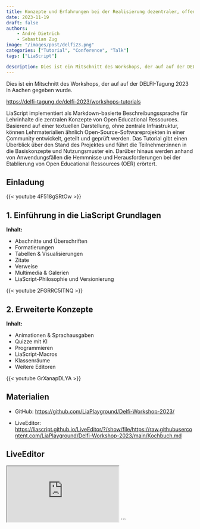 ```yaml
---
title: Konzepte und Erfahrungen bei der Realisierung dezentraler, offener Lehrmaterialien mit LiaScript (German)
date: 2023-11-19
draft: false
authors:
    - André Dietrich
    - Sebastian Zug
image: "/images/post/delfi23.png"
categories: ["Tutorial", "Conference", "Talk"]
tags: ["LiaScript"]

description: Dies ist ein Mitschnitt des Workshops, der auf auf der DELFI-Tagung 2023 in Aachen gegeben wurde.
---
```


Dies ist ein Mitschnitt des Workshops, der auf auf der DELFI-Tagung 2023 in Aachen gegeben wurde.

https://delfi-tagung.de/delfi-2023/workshops-tutorials

LiaScript implementiert als Markdown-basierte Beschreibungssprache für Lehrinhalte die zentralen Konzepte von Open Educational Ressources. Basierend auf einer textuellen Darstellung, ohne zentrale Infrastruktur, können Lehrmaterialien ähnlich Open-Source-Softwareprojekten in einer Community entwickelt, geteilt und geprüft werden. Das Tutorial gibt einen Überblick über den Stand des Projektes und führt die Teilnehmer:innen in die Basiskonzepte und Nutzungsmuster ein. Darüber hinaus werden anhand von Anwendungsfällen die Hemmnisse und Herausforderungen bei der Etablierung von Open Educational Ressources (OER) erörtert.

## Einladung

{{< youtube 4F518gSRtOw >}}

## 1. Einführung in die LiaScript Grundlagen

__Inhalt:__

- Abschnitte und Überschriften
- Formatierungen
- Tabellen & Visualisierungen
- Zitate
- Verweise
- Multimedia & Galerien
- LiaScript-Philosophie und Versionierung

{{< youtube 2FGRRC5lTNQ >}}

## 2. Erweiterte Konzepte


__Inhalt:__

- Animationen & Sprachausgaben
- Quizze mit KI
- Programmieren
- LiaScript-Macros
- Klassenräume
- Weitere Editoren

{{< youtube GrXanapDLYA >}}

## Materialien

- GitHub: https://github.com/LiaPlayground/Delfi-Workshop-2023/

- LiveEditor: https://liascript.github.io/LiveEditor/?/show/file/https://raw.githubusercontent.com/LiaPlayground/Delfi-Workshop-2023/main/Kochbuch.md

## LiveEditor

<iframe class="liveeditor" src="https://liascript.github.io/LiveEditor/?/show/file/https://raw.githubusercontent.com/LiaPlayground/Delfi-Workshop-2023/main/Kochbuch.md"></iframe>
```